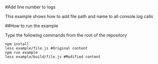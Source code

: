 #Add line number to logs

This example shows how to add file path and name to all console.log calls

##How to run the example

Type the following commands from the root of the repository

```
npm install
less example/file.js #Original content
npm run example
less example/build/file.js #Modified content
```